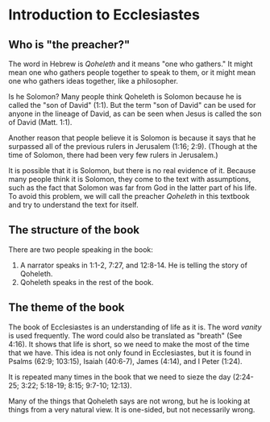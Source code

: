# Introduction to Ecclesiastes

## Who is "the preacher?"

The word in Hebrew is _Qoheleth_ and it means "one who gathers." It might mean one who gathers people together to speak to them, or it might mean one who gathers ideas together, like a philosopher.

Is he Solomon? Many people think Qoheleth is Solomon because he is called the "son of David" (1:1). But the term "son of David" can be used for anyone in the lineage of David, as can be seen when Jesus is called the son of David (Matt. 1:1).

Another reason that people believe it is Solomon is because it says that he surpassed all of the previous rulers in Jerusalem (1:16; 2:9). (Though at the time of Solomon, there had been very few rulers in Jerusalem.)

It is possible that it is Solomon, but there is no real evidence of it. Because many people think it is Solomon, they come to the text with assumptions, such as the fact that Solomon was far from God in the latter part of his life. To avoid this problem, we will call the preacher _Qoheleth_ in this textbook and try to understand the text for itself.

## The structure of the book

There are two people speaking in the book:

1. A narrator speaks in 1:1-2, 7:27, and 12:8-14. He is telling the story of Qoheleth.
2. Qoheleth speaks in the rest of the book.

## The theme of the book

The book of Ecclesiastes is an understanding of life as it is. The word _vanity_ is used frequently. The word could also be translated as "breath" (See 4:16). It shows that life is short, so we need to make the most of the time that we have. This idea is not only found in Ecclesiastes, but it is found in Psalms (62:9; 103:15), Isaiah (40:6-7), James (4:14), and I Peter (1:24).

It is repeated many times in the book that we need to sieze the day (2:24-25; 3:22; 5:18-19; 8:15; 9:7-10; 12:13).

Many of the things that Qoheleth says are not wrong, but he is looking at things from a very natural view. It is one-sided, but not necessarily wrong.

<!--## The name of the book

In the Hebrew Bible this book is classified as one of the "Writings" and titled "Koheleth."

It isn't completely clear what the exact translation of "ecclesiastes" should be, but it is rendered in English as "preacher" or "one who addresses an assembly."

> The Hebrew word qōhelet is the Qal feminine  singular participle of the verb qāhal, meaning “to call,” “to assem-  ble.” Thus the nickname may allude to one who gathers an assembly  to address it or to one who gathers words for instruction. The femi-  nine participle is used elsewhere in the OT to refer to particular offices or occupations (Ezra 2:55; Neh. 7:57, 59).
> The English title derives from the Septuagint (ekklēsiastēs) via the Latin Vulgate (Liber Ecclesiastes). The Septuagint translator(s) inter-  preted qōhelet to refer to a citizen of the assembly or ekklēsia. English  translations have traditionally translated qōhelet as “Preacher” (KJV,  RSV), which goes back to Luther’s translation of qōhelet as “der  Prediger.”[3] This translation is somewhat anachronistic, with its  overtones of the NT concept of the ekklēsia as the church. Qoheleth’s  “office” is clearly identified in the epilogue (12:8–14) as that of a wise  man, but “preacher” is helpful in that it alerts us to the fact that Qoheleth was wise and taught the people knowledge (12:10).
> Baker Commentary, p. 20

## What is the message? Why is this negative book in the cannon?

> Abraham asserts that “to have a canon of Scripture is to have a  sophisticated means of grace which is related to formation in holy  living in a host of ways. On this . . . reading, Scripture functions to  bring one to faith, to make one wise unto salvation, to force one to  wrestle with awkward questions about violence and the poor, to com-  fort those in sorrow, and to nourish hope for the redemption of the  world.”[18] This is helpful to remember in terms of the canonicity of  Ecclesiastes. Thiselton notes, “Such texts as Job, Ecclesiastes, and  the parables do not function primarily as raw-material for Christian  doctrine. . . . Their primary function is to invite or to provoke the  reader to wrestle actively with the issues, in ways that may involve  adopting a series of comparative angles of vision.”[19] Ecclesiastes is  one of those books that force us to wrestle with very difficult ques-  tions that are pursued relentlessly. In the process it leads us back to  the starting point of faith, but this time to know it more fully. Faith,  we might remind ourselves, is a gift, but Ecclesiastes reminds us that  it is not cheap.
> Baker, p. 23

> Rashbam locates the essence  of the argument of Ecclesiastes in 1:2–11. Ecclesiastes here contrasts  the transience of human life with the permanence of nature, thus  showing the latter’s advantage. None of the experiments in Eccle-  siastes is successful in dispelling this melancholy; the only adequate  response is to live in conformity to traditional values, to enjoy life  calmly while resigned to providence. Present mysteries will be recti-  fied in the future life.
> Baker, p. 27

> Nathan Rosenthal in his work on Ecclesiastes (1858) still main-  tains Solomonic author­ship.[45] In his view, Solomon wrote the  book to demonstrate that wisdom is only useful when combined with  the fear of God and the keeping of his commands.
> Baker, p. 28

> Contra Jerome, Luther, Melanchthon, and  Brenz insist that Ecclesiastes is fundamentally positive about civic  life even as it wrestles with the difficulties of poor leadership, a prob-  lem with which the Reformers were only too familiar. Luther read
Ecclesiastes as a book about politics and the family, about human  existence in the context of creation order. He envisaged Solomon not  as a solitary but as a political figure deeply concerned about social  life. In contrast to Jerome’s allegorical and christological exegesis of  4:4–12, Luther read this text as a strong affirmation of communal and  civic life.
> Baker, p. 38

> Qohelethh demonstrates the futility of trying to find meaning in a fallen world apart from remembering one’s creator and starting with the fear of the LORD, but he also affirms life, and this tension is resolved at the conclusion of his journey precisely through his exhortation to remember one’s creator. Thus the futility Ecclesiastes exposes is that of trying to find meaning while embracing human autonomy in a world which depends at every point upon its creator.
> Bartholomew, C. G. (2014). The Intertextuality of Ecclesiastes and the New Testament. In C. V. Camp, A. Mein, W. Kynes, & K. Dell (Eds.), Reading Ecclesiastes Intertextually (Vol. 587, p. 232). London; New Delhi; New York; Sydney: Bloomsbury.

> Remembering his creator is the solid ground to which Qohelethh finally returns and which enables him to affirm life—thereby granting the carpe diem passages the final say—without detracting from the brokenness of life as evident in the threefold “before” in 12:1–7.
> Bartholomew, C. G. (2014). The Intertextuality of Ecclesiastes and the New Testament. In C. V. Camp, A. Mein, W. Kynes, & K. Dell (Eds.), Reading Ecclesiastes Intertextually (Vol. 587, p. 233). London; New Delhi; New York; Sydney: Bloomsbury.

> In my reading of Ecclesiastes, resolution comes through remembering your creator before … before … before … The decentering of the ego evoked by such remembrance puts one in a position of creature before the Creator and thus in a position to receive instruction and to obey, rather than relying on reason, experience and observation as the royal route to truth.
> Bartholomew, C. G. (2014). The Intertextuality of Ecclesiastes and the New Testament. In C. V. Camp, A. Mein, W. Kynes, & K. Dell (Eds.), Reading Ecclesiastes Intertextually (Vol. 587, p. 235). London; New Delhi; New York; Sydney: Bloomsbury.

> The carpe diem passages in Ecclesiastes affirm feasting but within the context of a hallowing of the ordinary. They are not, in my view, a representation of despairing hedonism but a typically Israelite affirmation of created life, an affirmation of the ordinary we might say, evoking Charles Taylor’s use of the term in his Sources of the Self
> Bartholomew, C. G. (2014). The Intertextuality of Ecclesiastes and the New Testament. In C. V. Camp, A. Mein, W. Kynes, & K. Dell (Eds.), Reading Ecclesiastes Intertextually (Vol. 587, p. 236). London; New Delhi; New York; Sydney: Bloomsbury.

> Ecclesiastes, I have argued, provides an important witness to the richness of ordinary, created life.
> Bartholomew, C. G. (2014). The Intertextuality of Ecclesiastes and the New Testament. In C. V. Camp, A. Mein, W. Kynes, & K. Dell (Eds.), Reading Ecclesiastes Intertextually (Vol. 587, p. 236). London; New Delhi; New York; Sydney: Bloomsbury.

## Authorship

### Possibly Solomon?

Authorship of Ecclesiastes is often ascribed to Solomon.

> Ecclesiastes 1:1 — The words of the Preacher, the son of David, king in Jerusalem.

Jewish and early Christian tradition attribute the book to Solomon. The author identifies himself as "the son of David, king in Jerusalem" (1:1). He also refers to himself as "the Preacher" (1:1,2,12; 7:27; 12:8,9,10). Many of the experiences spoken of in Ecclesiastes correspond quite well with what we know about Solomon's life. Internal evidences point to Solomon. Note the references to:

* His wisdom (1:16; cf. 1 Ki 3:12)
* His building activities (2:4-6; cf. 1 Ki 7:1-12)
* His wealth (2:7-9; cf. 2 Chr 9:13-28 - all the things he built would require the wealth of an exceptionally wealthy king)
* His activities after writing this book (12:9-10; cf. 1 Ki 4:30-34)

According to rabbinic tradition, Ecclesiastes was written by Solomon in his old age and possibly edited under Hezekiah. If Solomon is indeed the author, then the date the book was written would be around 945 B.C.

### Doubtfully Solomon?

Critical scholars have long rejected the idea of Solomon having written this book before the Babylonian exile. Part of the argument is that the presence of Persian "loan-words" and Aramaic figures of speech, point to a date sometime after the exile.

Some question whether certain conditions described in the book (3:16; 4:13-16; 5:8) existed during the reign of Solomon. But these conditions could have been noted by Solomon in neighboring countries, or in lower-level positions of his administration.

### Frame narrator

> A breakthrough for literal interpretation came with Rashbam  (1085–1155). He interprets according to the principle that the text has  only one meaning. Rashbam displays great sensitivity to the literary nature of Ecclesiastes and was the first to realize that Qoheleth  was set within a framework; 1:1–2 and the last seven verses were written by those who edited the book.
> Baker, p. 27

## Key Verse

> Ecclesiastes 12:13 — Let us hear the conclusion of the whole matter: Fear God, and keep his commandments: for this is the whole duty of man.

## Key Words

Occurring more than 25 times:
* vanity
* under the sun

Life lived without good results, no matter how lived, is a waste and vain. "All is vanity" (1:2). This theme is repeated by the Preacher time and again:

* Prior to describing his search for meaning (1:14)
* Pleasure is vain (2:1)
* Labor is vain (2:11,22-23; 4:4)
* Human wisdom is vain (2:15)
* All life is vain (2:17)
* Leaving an inheritance is vain (2:18-21)
* Earthly existence is vain (3:19-21)
* Acquiring riches over family is vain (4:7-8)
* Political popularity is vain (4:16)
* Many dreams and many words is vain (5:7)
* Loving abundance is vain (5:10)
* Wealth without the gift of God to enjoy it is vain (6:2)
* Wandering desire is vain (6:9)
* Foolish laughter is vain (7:6)
* Injustice in this life is vain (8:14)
* The days of darkness is vain (11:8)
* Childhood and youth is vain (11:10)

* At the conclusion of the book (12:8)

Indeed, the key word in this book is "vanity." It occurs 35 times in 29 verses. It means "futility, uselessness, nothingness." But a key phrase to be noted is "under the sun." It is found 29 times in 27 verses. It suggests that this message of vanity is true when one looks at life purely from an earthly perspective. Leave God and eternity out of the equation, and life is truly vanity!

## Contents

The 12 Chapters of this book contains the reflections and experiences of someone whose mind is in conflict over the problems of life. What value or purpose is there for living?

After speaking of his disillusionments, he presents a materialistic view of life where there is nothing better than the carnal enjoyment of the pleasures of life.

Throughout the book the writer is struggling with this as though he would utter profound truths, he would often return to the materialistic theme. Koheleth is in conflict in his own mind throughout the book that thought he speaks great truths at time, he'll revisit the value of materialism and pleasure. He is struggling and confused himself until the final conclusion in 12:13. We live in an age of confusion. We must have our answer ready.

* Our witness must be consistent and clear.
* They are confused as they do not live for God.
* Solomon was confused when he left off God's Word.
* The majority of our witness will be in flashes ... Just a word here or a smile there ... Rare are occasions to admonish for hours at a time ... More often will be the stressful moments and timely questions
* Not memorizing the answers but having an experience. (Like when taking a test in school and then the teacher randomizes or shuffles the test questions.)
* Our testimony should be outflow of our experience. Walking with Jesus. His person.

The book concludes with the author apparently emerging from his doubts and reaching the noble conclusion in 12:13. Therefore another message in this book is the importance of serving God throughout life. This is the message the Preacher would leave with the young (11:9-12:1), and is stated in his final words:

## Epicureanism and other philosophies in Ecclesiastes

Ecclesiastes prods us to consider our presentation of the Gospel. It is common for the upright to become flabbergasted by the logical gymnastics and deceptions used to justify sin, denial of God and explain life. The contrast of light and darkness is great and our thoughts may be "that's just stupid", but our Gospel presentation must be more evangelistic than that.

Paul probably was dumbfounded internally by what he found at Athens, but his chosen action was a clear presentation of the Gospel.

> Acts 17:23 — For as I passed by, and beheld your devotions, I found an altar with this inscription, TO THE UNKNOWN GOD. Whom therefore ye ignorantly worship, him declare I unto you.

The author of Ecclesiastes does this well as he suggests to the reader, "Ok, let us consider to the end what you have concluded about life." Does life have a point? If so, what is the point? How can we make sense of being here?

Ecclesiastes does not teach epicureanism or any of the several other philosophies suggested in it. Ecclesiastes is a mirror held up to humanity. This book is a self-look and inspection of the human condition and some common conclusions. Koheleth helps us consider who we are and why we are under the sun by walking down the different avenues common to man.

One example of the philosophies considered in Ecclesiastes is epicureanism:

> "Epicureanism is an ancient school of philosophy founded in Athens by Epicurus. It rejects determinism and advocated hedonism (pleasure as the highest good), but of a restrained kind: mental pleasure was regarded more highly than physical, and the ultimate pleasure was held to be freedom from anxiety and mental pain, especially that arising from needless fear of death and of the gods."

> Ecclesiastes 2:24 — There is nothing better for a man, than that he should eat and drink, and that he should make his soul enjoy good in his labour. This also I saw, that it was from the hand of God.

> Ecclesiastes 3:12,13 — I know that there is no good in them, but for a man to rejoice, and to do good in his life. 13 And also that every man should eat and drink, and enjoy the good of all his labour, it is the gift of God.

The conclusion to epicureanism or any of the other human philosophies void of the one true God, is that these "streets" are "dead end streets." Knowing this from the beginning, we must be more prepared to reach out to the lost and better explain the gospel than just resorting to "bullying" and "manipulative" tactics.

How ready is our answer for those caught in the snare of the enemy? Some absurdities when humanity looks for fulfillment and meaning while shutting God out concern:

* Gender (Genesis 1:27)
* Marriage (Matthew 19:5,6)
* Truth is relative (John 18:37,38; John 14:6; 1 John 5:20)
* Do what feels good (Psalm 16:11; Proverbs 21:17; Galatians 5:19-21)
* Hypocrisy in religion (Matthew 7:5; James 1:26)
* Religion and violence (James 1:27)

## Quotable Book

* There is nothing new under the sun (1:9)
* To everything there is a season (3:1)
* Two are better than one (4:9)
* Eat, drink, and be merry (8:15)
* Time and chance happen to them all (9:11)
* He who digs a pit will fall into it (10:8)
* Money answers everything (10:19)

Ecclesiastes is one of the more quotable books of the Bible. But, should we? How should we interpret and use this book? Like the book of Job, the best counsel can be found at the end of the book. The advice in-between must be taken with caution.

Throughout the book, we will find what Koholeth later describes as "goads" and "nails."

> Ecclesiastes 12:11 — The words of the wise are as goads, and as nails fastened by the masters of assemblies, which are given from one shepherd.

These are wise sayings that will "prod" our thinking, and exhortations that will provide stability and direction for living. Ecclesiastes is certainly a book worthy of careful study!

## The organization of our study

* Chapters 1 & 2 (Introduction, the search, and conclusions)
* Chapter 3 (The natural man's view of the weary round of life.)
* Chapter 4 (The study of the social evils apart from faith)
* Chapter 5 (Religious duties, riches, and a conclusion.)
* Chapter 6 (The vanity of long life.)
* Chapter 7 (Series of wise sayings and evil woman.)
* Chapter 8 (Civil duties, uncertainty of life, certainty of divine judgment and injustices of life, epicureanism, the work of God and man)
* Chapter 9 (Like things happen to the righteous and the wicked, wisdom is preeminent and often unappreciated)
* Chapter 10 (Various wise sayings and the contrast between wisdom and folly)
* Chapter 11 (Benevolences and advice to the young.)
* Chapter 12 (Description of old age and conclusion concerning the highest duty of man.)-->
